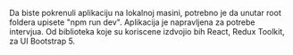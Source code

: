 Da biste pokrenuli aplikaciju na lokalnoj masini, potrebno je da unutar root foldera upisete "npm run dev".
Aplikacija je napravljena za potrebe intervjua. Od biblioteka koje su koriscene izdvojio bih React, Redux Toolkit, za UI Bootstrap 5.
